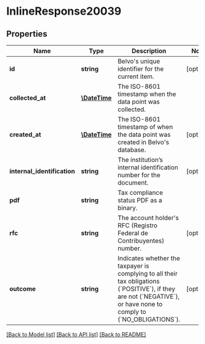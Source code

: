 # InlineResponse20039

## Properties
Name | Type | Description | Notes
------------ | ------------- | ------------- | -------------
**id** | **string** | Belvo&#x27;s unique identifier for the current item. | [optional] 
**collected_at** | [**\DateTime**](\DateTime.md) | The ISO-8601 timestamp when the data point was collected. | 
**created_at** | [**\DateTime**](\DateTime.md) | The ISO-8601 timestamp of when the data point was created in Belvo&#x27;s database. | [optional] 
**internal_identification** | **string** | The institution’s internal identification number for the document. | [optional] 
**pdf** | **string** | Tax compliance status PDF as a binary. | 
**rfc** | **string** | The account holder&#x27;s RFC (Registro Federal de Contribuyentes) number. | [optional] 
**outcome** | **string** | Indicates whether the taxpayer is complying to all their tax obligations (&#x60;POSITIVE&#x60;), if they are not (&#x60;NEGATIVE&#x60;), or have none to comply to (&#x60;NO_OBLIGATIONS&#x60;). | [optional] 

[[Back to Model list]](../../README.md#documentation-for-models) [[Back to API list]](../../README.md#documentation-for-api-endpoints) [[Back to README]](../../README.md)

